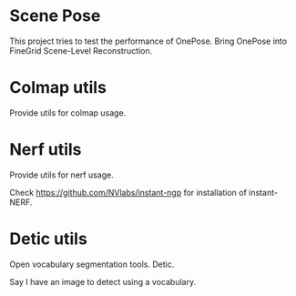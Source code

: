 # Scene Pose

This project tries to test the performance of OnePose. Bring OnePose into FineGrid Scene-Level Reconstruction.

# Colmap utils

Provide utils for colmap usage.

# Nerf utils

Provide utils for nerf usage.

Check https://github.com/NVlabs/instant-ngp for installation of instant-NERF.

# Detic utils

Open vocabulary segmentation tools. Detic.

Say I have an image to detect using a vocabulary.